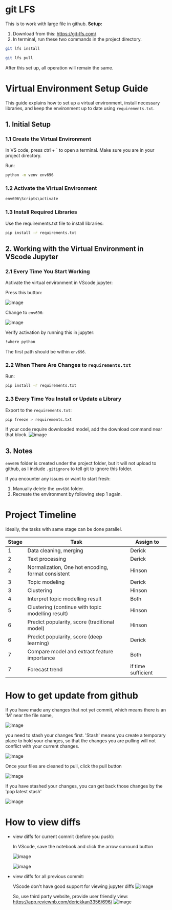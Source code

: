 # git LFS
This is to work with large file in github.
**Setup:**
1. Download from this: https://git-lfs.com/
2. In terminal, run these two commands in the project directory.
```bash
git lfs install
```
```bash
git lfs pull
```
After this set up, all operation will remain the same.

# Virtual Environment Setup Guide

This guide explains how to set up a virtual environment, install necessary libraries, and keep the environment up to date using `requirements.txt`.

## **1. Initial Setup**

### 1.1 Create the Virtual Environment
In VS code, press ctrl + ` to open a terminal. Make sure you are in your project directory.

Run:
```bash
python -m venv env696
```
### 1.2 Activate the Virtual Environment
```bash
env696\Scripts\activate
```
### 1.3 Install Required Libraries
Use the requirements.txt file to install libraries:
```bash
pip install -r requirements.txt
```
## **2. Working with the Virtual Environment in VScode Jupyter**
### 2.1 Every Time You Start Working
Activate the virtual environment in VScode jupyter:

Press this button:

![image](./readme_pic/123.png)

Change to `env696`:

![image](./readme_pic/456.png)

Verify activation by running this in jupyter:
```bash
!where python
```
The first path should be within `env696`.
### 2.2 When There Are Changes to `requirements.txt`
Run:
```bash
pip install -r requirements.txt
```

### 2.3 Every Time You Install or Update a Library
Export to the `requirements.txt`:
```bash
pip freeze > requirements.txt
```
If your code require downloaded model, add the download command near that block.
![image](./readme_pic/789.png)

## 3. Notes
`env696` folder is created under the project folder, but it will not upload to github, as I include `.gitignore` to tell git to ignore this folder.

If you encounter any issues or want to start fresh:
1. Manually delete the `env696` folder.
2. Recreate the environment by following step 1 again.

# Project Timeline

Ideally, the tasks with same stage can be done parallel.

| Stage | Task | Assign to |
| --- | --- | --- |
| 1 | Data cleaning, merging | Derick |
| 2 | Text processing | Derick |
| 2 | Normalization, One hot encoding, format consistent | Hinson |
| 3 | Topic modeling | Derick |
| 3 | Clustering | Hinson |
| 4 | Interpret topic modelling result | Both |
| 5 | Clustering (continue with topic modelling result) | Hinson |
| 6 | Predict popularity, score (traditional model) | Hinson |
| 6 | Predict popularity, score (deep learning) | Derick |
| 7 | Compare model and extract feature importance | Both |
| 7 | Forecast trend | if time sufficient |

# How to get update from github

If you have made any changes that not yet commit, which means there is an 'M' near the file name,

![image](./readme_pic/888.png)

you need to stash your changes first. 'Stash' means you create a temporary place to hold your changes, so that the changes you are pulling will not conflict with your current changes.

![image](./readme_pic/777.png)

Once your files are cleaned to pull, click the pull button

![image](./readme_pic/999.png)

If you have stashed your changes, you can get back those changes by the 'pop latest stash'

![image](./readme_pic/147.png)

# How to view diffs

- view diffs for current commit (before you push):
  
  In VScode, save the notebook and click the arrow surround button
  
  ![image](./readme_pic/333.png)
  
  ![image](./readme_pic/444.png)

- view diffs for all previous commit:
  
  VScode don't have good support for viewing jupyter diffs 
  ![image](./readme_pic/555.png)

  So, use third party website, provide user friendly view:
  https://app.reviewnb.com/derickkan3356/696/
  ![image](./readme_pic/666.png)


